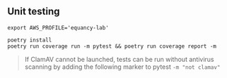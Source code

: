 
## Unit testing

```shell
export AWS_PROFILE='equancy-lab'

poetry install
poetry run coverage run -m pytest && poetry run coverage report -m
```

> If ClamAV cannot be launched, tests can be run without antivirus scanning by adding the following marker to pytest `-m "not clamav"`
